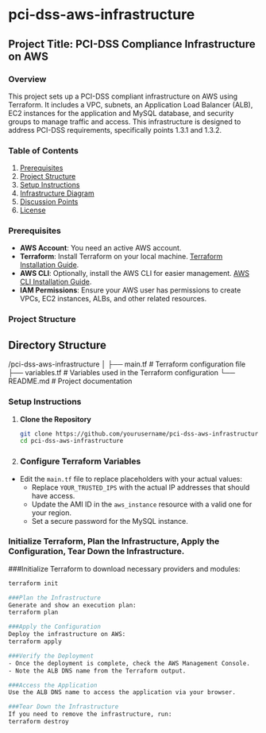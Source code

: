 # pci-dss-aws-infrastructure

## Project Title: PCI-DSS Compliance Infrastructure on AWS

### Overview
This project sets up a PCI-DSS compliant infrastructure on AWS using Terraform. It includes a VPC, subnets, an Application Load Balancer (ALB), EC2 instances for the application and MySQL database, and security groups to manage traffic and access. This infrastructure is designed to address PCI-DSS requirements, specifically points 1.3.1 and 1.3.2.

### Table of Contents
1. [Prerequisites](#prerequisites)
2. [Project Structure](#project-structure)
3. [Setup Instructions](#setup-instructions)
4. [Infrastructure Diagram](#infrastructure-diagram)
5. [Discussion Points](#discussion-points)
6. [License](#license)

### Prerequisites
- **AWS Account**: You need an active AWS account.
- **Terraform**: Install Terraform on your local machine. [Terraform Installation Guide](https://learn.hashicorp.com/tutorials/terraform/install-cli).
- **AWS CLI**: Optionally, install the AWS CLI for easier management. [AWS CLI Installation Guide](https://docs.aws.amazon.com/cli/latest/userguide/cli-configure-quickstart.html).
- **IAM Permissions**: Ensure your AWS user has permissions to create VPCs, EC2 instances, ALBs, and other related resources.

### Project Structure

## Directory Structure  

/pci-dss-aws-infrastructure
│
├── main.tf               # Terraform configuration file
├── variables.tf          # Variables used in the Terraform configuration
└── README.md             # Project documentation


### Setup Instructions

1. **Clone the Repository**
   ```bash
   git clone https://github.com/yourusername/pci-dss-aws-infrastructure.git
   cd pci-dss-aws-infrastructure

2. ### Configure Terraform Variables

- Edit the `main.tf` file to replace placeholders with your actual values:
   - Replace `YOUR_TRUSTED_IPS` with the actual IP addresses that should have access.
   - Update the AMI ID in the `aws_instance` resource with a valid one for your region.
   - Set a secure password for the MySQL instance.

### Initialize Terraform, Plan the Infrastructure, Apply the Configuration, Tear Down the Infrastructure.
###Initialize Terraform to download necessary providers and modules:
```bash
terraform init

###Plan the Infrastructure
Generate and show an execution plan:
terraform plan

###Apply the Configuration
Deploy the infrastructure on AWS:
terraform apply

###Verify the Deployment
- Once the deployment is complete, check the AWS Management Console.
- Note the ALB DNS name from the Terraform output.

###Access the Application
Use the ALB DNS name to access the application via your browser.

###Tear Down the Infrastructure
If you need to remove the infrastructure, run:
terraform destroy
